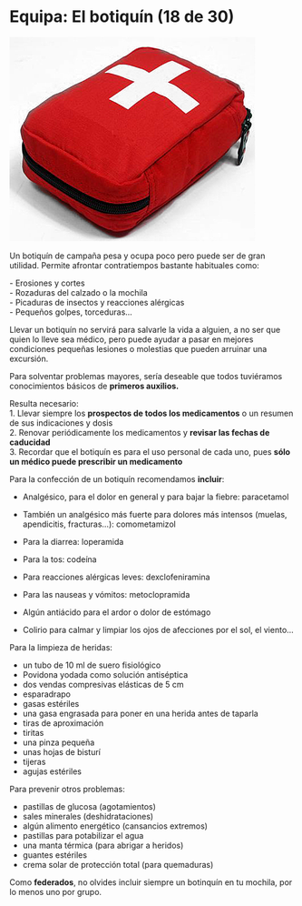 # Equipa: El botiquín (18 de 30)

![Equipa: Botiquin](img/BOTIQUIN.jpg)

Un botiquín de campaña pesa y ocupa poco pero puede ser de gran utilidad. Permite afrontar contratiempos bastante habituales como:

\- Erosiones y cortes  
\- Rozaduras del calzado o la mochila  
\- Picaduras de insectos y reacciones alérgicas  
\- Pequeños golpes, torceduras...

Llevar un botiquín no servirá para salvarle la vida a alguien, a no ser que quien lo lleve sea médico, pero puede ayudar a pasar en mejores condiciones pequeñas lesiones o molestias que pueden arruinar una excursión.

Para solventar problemas mayores, sería deseable que todos tuviéramos conocimientos básicos de **primeros auxilios.**

Resulta necesario:  
1\. Llevar siempre los **prospectos de todos los medicamentos** o un resumen de sus indicaciones y dosis  
2\. Renovar periódicamente los medicamentos y **revisar las fechas de caducidad**  
3\. Recordar que el botiquín es para el uso personal de cada uno, pues **sólo un médico puede prescribir un medicamento**

Para la confección de un botiquín recomendamos **incluir**:

*   Analgésico, para el dolor en general y para bajar la fiebre: paracetamol  
    
*   También un analgésico más fuerte para dolores más intensos (muelas, apendicitis, fracturas…): comometamizol
*   Para la diarrea: loperamida
*   Para la tos: codeína
*   Para reacciones alérgicas leves: dexclofeniramina
*   Para las nauseas y vómitos: metoclopramida
*   Algún antiácido para el ardor o dolor de estómago
*   Colirio para calmar y limpiar los ojos de afecciones por el sol, el viento...

Para la limpieza de heridas:

*   un tubo de 10 ml de suero fisiológico
*   Povidona yodada como solución antiséptica
*   dos vendas compresivas elásticas de 5 cm
*   esparadrapo
*   gasas estériles
*   una gasa engrasada para poner en una herida antes de taparla
*   tiras de aproximación
*   tiritas
*   una pinza pequeña
*   unas hojas de bisturí
*   tijeras
*   agujas estériles

Para prevenir otros problemas:

*   pastillas de glucosa (agotamientos)
*   sales minerales (deshidrataciones)
*   algún alimento energético (cansancios extremos)
*   pastillas para potabilizar el agua
*   una manta térmica (para abrigar a heridos)
*   guantes estériles
*   crema solar de protección total (para quemaduras)

Como **federados**, no olvides incluir siempre un botinquín en tu mochila, por lo menos uno por grupo.  

